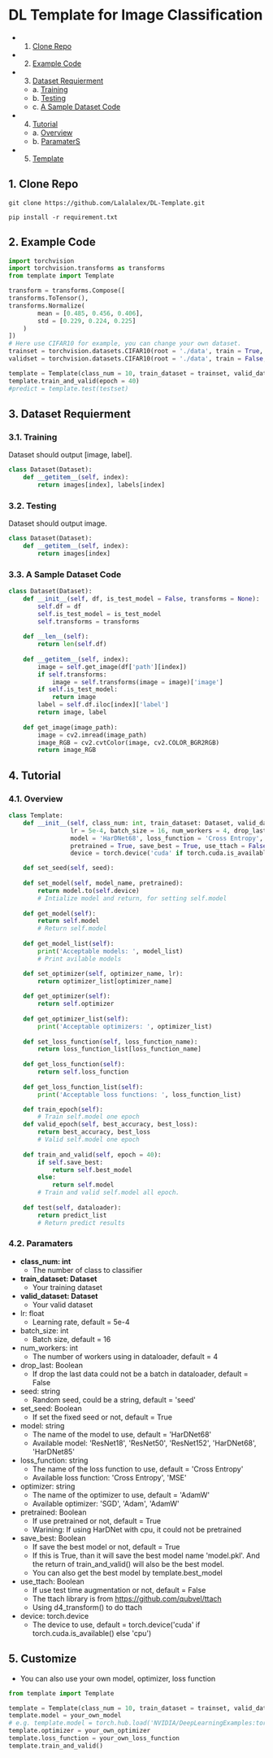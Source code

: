 # DL Template for Image Classification

* 1. [Clone Repo](#CloneRepo)
* 2. [Example Code](#ExampleCode)
* 3. [Dataset Requierment](#DatasetRequierment)
	* a. [Training](#Training)
	* b. [Testing](#Testing)
	* c. [A Sample Dataset Code](#ASampleDatasetCode)
* 4. [Tutorial](#Tutorial)
	* a. [Overview](#Overview)
	* b. [ParamaterS](#ParamaterS)
* 5. [Template](#Template)
##  1. <a name='CloneRepo'></a>Clone Repo
```
git clone https://github.com/Lalalalex/DL-Template.git
```
```
pip install -r requirement.txt
```

##  2. <a name='ExampleCode'></a>Example Code
```python
import torchvision
import torchvision.transforms as transforms
from template import Template

transform = transforms.Compose([
transforms.ToTensor(),
transforms.Normalize(
        mean = [0.485, 0.456, 0.406],
        std = [0.229, 0.224, 0.225]
    )
])
# Here use CIFAR10 for example, you can change your own dataset.
trainset = torchvision.datasets.CIFAR10(root = './data', train = True, download = True, transform = transform)
validset = torchvision.datasets.CIFAR10(root = './data', train = False, download = True, transform = transform)

template = Template(class_num = 10, train_dataset = trainset, valid_dataset = validset)
template.train_and_valid(epoch = 40)
#predict = template.test(testset)
```

##  3. <a name='DatasetRequierment'></a>Dataset Requierment
###  3.1. <a name='Training'></a>Training
Dataset should output [image, label].
```python
class Dataset(Dataset):
    def __getitem__(self, index):
        return images[index], labels[index]
```
###  3.2. <a name='Testing'></a>Testing
Dataset should output image.
```python
class Dataset(Dataset):
    def __getitem__(self, index):
        return images[index]
```

###  3.3. <a name='ASampleDatasetCode'></a>A Sample Dataset Code
```python
class Dataset(Dataset):
    def __init__(self, df, is_test_model = False, transforms = None):
        self.df = df
        self.is_test_model = is_test_model
        self.transforms = transforms
    
    def __len__(self):
        return len(self.df)
    
    def __getitem__(self, index):
        image = self.get_image(df['path'][index])
        if self.transforms:
            image = self.transforms(image = image)['image']
        if self.is_test_model:
            return image
        label = self.df.iloc[index]['label']
        return image, label
    
    def get_image(image_path):
        image = cv2.imread(image_path)
        image_RGB = cv2.cvtColor(image, cv2.COLOR_BGR2RGB)
        return image_RGB
```

##  4. <a name='Tutorial'></a>Tutorial
###  4.1. <a name='Overview'></a>Overview
```python
class Template:
    def __init__(self, class_num: int, train_dataset: Dataset, valid_dataset: Dataset, 
                 lr = 5e-4, batch_size = 16, num_workers = 4, drop_last = True, seed = 'seed', set_seed = True,
                 model = 'HarDNet68', loss_function = 'Cross Entropy', optimizer = 'AdamW',
                 pretrained = True, save_best = True, use_ttach = False,
                 device = torch.device('cuda' if torch.cuda.is_available() else 'cpu')):

    def set_seed(self, seed):
    
    def set_model(self, model_name, pretrained):
        return model.to(self.device)
        # Intialize model and return, for setting self.model
    
    def get_model(self):
        return self.model
        # Return self.model
        
    def get_model_list(self):
        print('Acceptable models: ', model_list)
        # Print avilable models

    def set_optimizer(self, optimizer_name, lr):
        return optimizer_list[optimizer_name]
        
    def get_optimizer(self):
        return self.optimizer
    
    def get_optimizer_list(self):
        print('Acceptable optimizers: ', optimizer_list)
    
    def set_loss_function(self, loss_function_name):
        return loss_function_list[loss_function_name]
        
    def get_loss_function(self):
        return self.loss_function
    
    def get_loss_function_list(self):
        print('Acceptable loss functions: ', loss_function_list)

    def train_epoch(self):
        # Train self.model one epoch
    def valid_epoch(self, best_accuracy, best_loss):
        return best_accuracy, best_loss
        # Valid self.model one epoch
    
    def train_and_valid(self, epoch = 40):
        if self.save_best:
            return self.best_model
        else:
            return self.model
        # Train and valid self.model all epoch.
        
    def test(self, dataloader):
        return predict_list
        # Return predict results

```

###  4.2. <a name='ParamaterS'></a>Paramaters
- **class_num: int**
    - The number of class to classifier
- **train_dataset: Dataset**
    - Your training dataset
- **valid_dataset: Dataset**
    - Your valid dataset
- lr: float
    - Learning rate, default = 5e-4
- batch_size: int
    - Batch size, default = 16
- num_workers: int
    - The number of workers using in dataloader, default = 4
- drop_last: Boolean
    - If drop the last data could not be a batch in dataloader, default = False
- seed: string
    - Random seed, could be a string, default = 'seed'
- set_seed: Boolean
    - If set the fixed seed or not, default = True
- model: string
    - The name of the model to use, default = 'HarDNet68'
    - Available model: 'ResNet18', 'ResNet50', 'ResNet152', 'HarDNet68', 'HarDNet85'
- loss_function: string
    - The name of the loss function to use, default = 'Cross Entropy'
    - Available loss function: 'Cross Entropy', 'MSE'
- optimizer: string
    - The name of the optimizer to use, default = 'AdamW'
    - Available optimizer: 'SGD', 'Adam', 'AdamW'
- pretrained: Boolean
    - If use pretrained or not, default = True
    - Warining: If using HarDNet with cpu, it could not be pretrained
- save_best: Boolean
    - If save the best model or not, default = True
    - If this is True, than it will save the best model name 'model.pkl'. And the return of train_and_valid() will also be the best model.
    - You can also get the best model by template.best_model
- use_ttach: Boolean
    - If use test time augmentation or not, default = False
    - The ttach library is from https://github.com/qubvel/ttach
    - Using d4_transform() to do ttach
- device: torch.device
    - The device to use, default = torch.device('cuda' if torch.cuda.is_available() else 'cpu')

##  5. <a name='Customize'></a>Customize
- You can also use your own model, optimizer, loss function
```python
from template import Template

template = Template(class_num = 10, train_dataset = trainset, valid_dataset = validset)
template.model = your_own_model
# e.g. template.model = torch.hub.load('NVIDIA/DeepLearningExamples:torchhub', 'nvidia_efficientnet_b0', pretrained=True)
template.optimizer = your_own_optimizer
template.loss_function = your_own_loss_function
template.train_and_valid()
```
